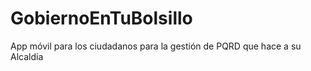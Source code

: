 GobiernoEnTuBolsillo
====================

App móvil para los ciudadanos para la gestión de PQRD que hace a su Alcaldía
